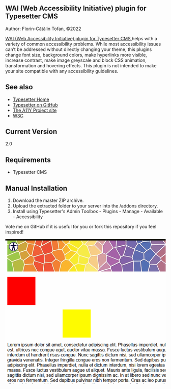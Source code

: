 ## WAI (Web Accessibility Initiative) plugin for Typesetter CMS ##
Author: Florin-Cătălin Tofan, ©2022

<a target="_blank" a href="https://github.com/florincatalin/Accessibility_Typesetter_Plugin/tree/wai">WAI (Web Accessibility Initiative) plugin for Typesetter CMS </a> helps with a variety of common accessibility problems. While most accessibility issues can’t be addressed without directly changing your theme, this plugins change font size, background colors, make hyperlinks more visible, increase contrast, make image greyscale and block CSS animation, transformation and hovering effects. This plugin is not intended to make your site compatible with any accessibility guidelines.

## See also 
* [Typesetter Home](http://www.typesettercms.com)
* [Typesetter on GitHub](https://github.com/Typesetter/Typesetter)
* [The A11Y Project site](https://www.a11yproject.com)
* [W3C](https://www.w3.org/standards/webdesign/accessibility)

## Current Version 
2.0

## Requirements ##
* Typesetter CMS

## Manual Installation ##
1. Download the master ZIP archive.
2. Upload the extracted folder to your server into the /addons directory.
3. Install using Typesetter's Admin Toolbox - Plugins - Manage - Available - Accessibility

Vote me on GitHub if it is useful for you or fork this repository if you feel inspired!

![image](https://github.com/florincatalin/Accessibility_Typesetter_Plugin/blob/wai/wai_demo.gif)
